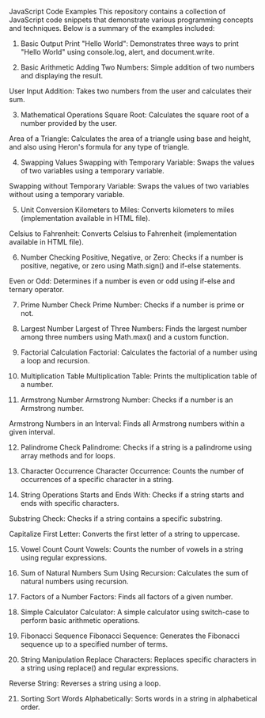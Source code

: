 JavaScript Code Examples
This repository contains a collection of JavaScript code snippets that demonstrate various programming concepts and techniques. Below is a summary of the examples included:

1. Basic Output
Print "Hello World": Demonstrates three ways to print "Hello World" using console.log, alert, and document.write.

2. Basic Arithmetic
Adding Two Numbers: Simple addition of two numbers and displaying the result.

User Input Addition: Takes two numbers from the user and calculates their sum.

3. Mathematical Operations
Square Root: Calculates the square root of a number provided by the user.

Area of a Triangle: Calculates the area of a triangle using base and height, and also using Heron's formula for any type of triangle.

4. Swapping Values
Swapping with Temporary Variable: Swaps the values of two variables using a temporary variable.

Swapping without Temporary Variable: Swaps the values of two variables without using a temporary variable.

5. Unit Conversion
Kilometers to Miles: Converts kilometers to miles (implementation available in HTML file).

Celsius to Fahrenheit: Converts Celsius to Fahrenheit (implementation available in HTML file).

6. Number Checking
Positive, Negative, or Zero: Checks if a number is positive, negative, or zero using Math.sign() and if-else statements.

Even or Odd: Determines if a number is even or odd using if-else and ternary operator.

7. Prime Number Check
Prime Number: Checks if a number is prime or not.

8. Largest Number
Largest of Three Numbers: Finds the largest number among three numbers using Math.max() and a custom function.

9. Factorial Calculation
Factorial: Calculates the factorial of a number using a loop and recursion.

10. Multiplication Table
Multiplication Table: Prints the multiplication table of a number.

11. Armstrong Number
Armstrong Number: Checks if a number is an Armstrong number.

Armstrong Numbers in an Interval: Finds all Armstrong numbers within a given interval.


12. Palindrome Check
Palindrome: Checks if a string is a palindrome using array methods and for loops.

13. Character Occurrence
Character Occurrence: Counts the number of occurrences of a specific character in a string.

14. String Operations
Starts and Ends With: Checks if a string starts and ends with specific characters.

Substring Check: Checks if a string contains a specific substring.

Capitalize First Letter: Converts the first letter of a string to uppercase.

15. Vowel Count
Count Vowels: Counts the number of vowels in a string using regular expressions.

16. Sum of Natural Numbers
Sum Using Recursion: Calculates the sum of natural numbers using recursion.

17. Factors of a Number
Factors: Finds all factors of a given number.

18. Simple Calculator
Calculator: A simple calculator using switch-case to perform basic arithmetic operations.

19. Fibonacci Sequence
Fibonacci Sequence: Generates the Fibonacci sequence up to a specified number of terms.

20. String Manipulation
Replace Characters: Replaces specific characters in a string using replace() and regular expressions.

Reverse String: Reverses a string using a loop.

21. Sorting
Sort Words Alphabetically: Sorts words in a string in alphabetical order.
